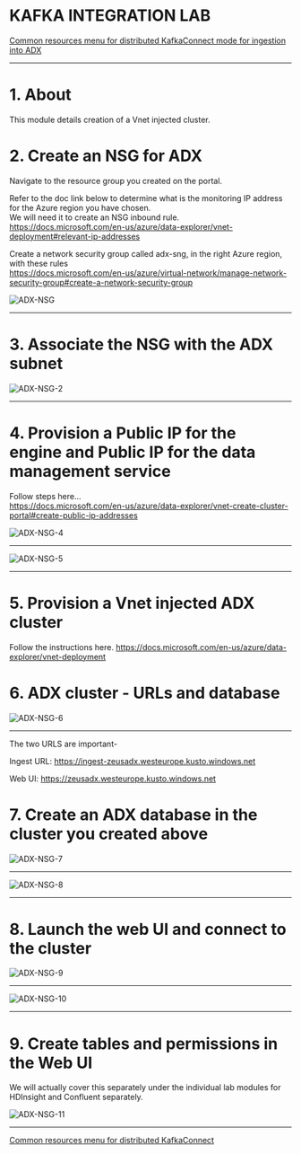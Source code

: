 # KAFKA INTEGRATION LAB

[Common resources menu for distributed KafkaConnect mode for ingestion into ADX](README.md)
<hr>

# 1. About
This module details creation of a Vnet injected cluster.

# 2. Create an NSG for ADX
Navigate to the resource group you created on the portal.

Refer to the doc link below to determine what is the monitoring IP address for the Azure region you have chosen.<br>
We will need it to create an NSG inbound rule.<br>
https://docs.microsoft.com/en-us/azure/data-explorer/vnet-deployment#relevant-ip-addresses<br>

Create a network security group called adx-sng, in the right Azure region, with these rules<br>
https://docs.microsoft.com/en-us/azure/virtual-network/manage-network-security-group#create-a-network-security-group<br>


![ADX-NSG](../images/adx-nsg.png)
<br><hr>

# 3. Associate the NSG with the ADX subnet
![ADX-NSG-2](../images/02-ADX.png)
<br><hr>

# 4. Provision a Public IP for the engine and Public IP for the data management service

Follow steps here...<br>
https://docs.microsoft.com/en-us/azure/data-explorer/vnet-create-cluster-portal#create-public-ip-addresses

![ADX-NSG-4](../images/04-ADX.png)
<br><hr>

![ADX-NSG-5](../images/05-ADX.png)
<br><hr>

# 5. Provision a Vnet injected ADX cluster
Follow the instructions here.
https://docs.microsoft.com/en-us/azure/data-explorer/vnet-deployment

# 6. ADX cluster - URLs and database

![ADX-NSG-6](../images/06-ADX.png)
<br><hr>

The two URLS are important-

Ingest URL:
https://ingest-zeusadx.westeurope.kusto.windows.net

Web UI:
https://zeusadx.westeurope.kusto.windows.net

# 7. Create an ADX database in the cluster you created above

![ADX-NSG-7](../images/07-ADX.png)
<br><hr>

![ADX-NSG-8](../images/08-ADX.png)
<br><hr>

# 8. Launch the web UI and connect to the cluster

![ADX-NSG-9](../images/09-ADX.png)
<br><hr>


![ADX-NSG-10](../images/10-ADX.png)
<br><hr>

# 9. Create tables and permissions in the Web UI 

We will actually cover this separately under the individual lab modules for HDInsight and Confluent separately.

![ADX-NSG-11](../images/11-ADX.png)
<br><hr>

[Common resources menu for distributed KafkaConnect](README.md)
